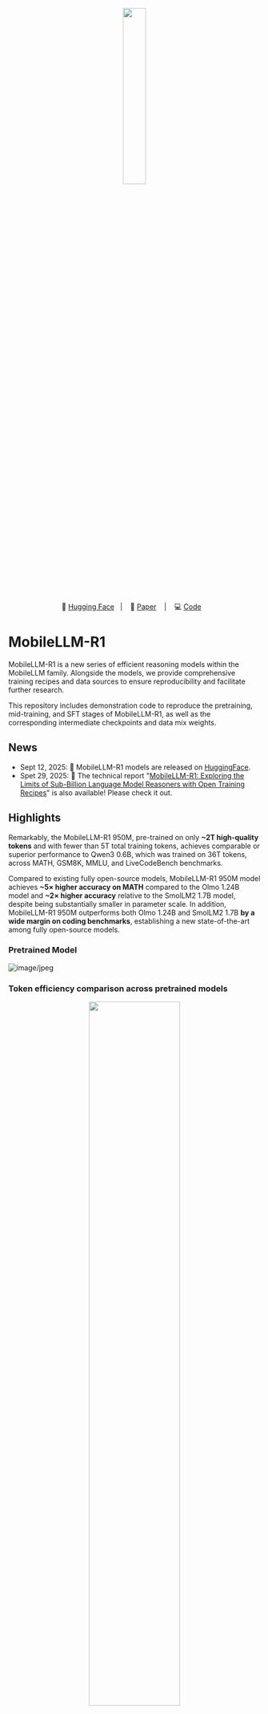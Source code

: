 <p align="center">
  <img src="https://github.com/user-attachments/assets/b1f6cc52-7fbf-4870-aed5-21e066fbd792" width="30%" />
</p>
<p align="center">
        🤗 <a href="https://huggingface.co/collections/facebook/mobilellm-r1-68c4597b104fac45f28f448e">Hugging Face</a>&nbsp&nbsp | &nbsp&nbsp 📑 <a href=" ">Paper</a> &nbsp&nbsp | &nbsp&nbsp 💻 <a href="https://github.com/facebookresearch/MobileLLM-R1">Code</a> &nbsp&nbsp 
</p>

# MobileLLM-R1

MobileLLM-R1 is a new series of efficient reasoning models within the MobileLLM family. Alongside the models, we provide comprehensive training recipes and data sources to ensure reproducibility and facilitate further research.

This repository includes demonstration code to reproduce the pretraining, mid-training, and SFT stages of MobileLLM-R1, as well as the corresponding intermediate checkpoints and data mix weights.

## News
- Sept 12, 2025: 🚀 MobileLLM-R1 models are released on [HuggingFace](https://huggingface.co/collections/facebook/mobilellm-r1-68c4597b104fac45f28f448e).
- Spet 29, 2025: 🌟 The technical report "[MobileLLM-R1: Exploring the Limits of Sub-Billion Language Model Reasoners with Open Training Recipes]()" is also available! Please check it out. 

## Highlights

Remarkably, the MobileLLM-R1 950M, pre-trained on only **~2T high-quality tokens** and with fewer than 5T total training tokens, achieves comparable or superior performance to Qwen3 0.6B, which was trained on 36T tokens, across MATH, GSM8K, MMLU, and LiveCodeBench benchmarks.

Compared to existing fully open-source models, MobileLLM-R1 950M model achieves **~5× higher accuracy on MATH** compared to the Olmo 1.24B model and **~2× higher accuracy** relative to the SmolLM2 1.7B model, despite being substantially smaller in parameter scale. In addition, MobileLLM-R1 950M outperforms both Olmo 1.24B and SmolLM2 1.7B **by a wide margin on coding benchmarks**, establishing a new state-of-the-art among fully open-source models.

### Pretrained Model
![image/jpeg](https://cdn-uploads.huggingface.co/production/uploads/660f893bae89429c07a32cdb/bZCn1kAhxJUl79cKmz24y.jpeg)

### Token efficiency comparison across pretrained models
<p align="center">
   <img src="https://github.com/user-attachments/assets/edfc80bf-22d2-4ef5-970d-310caddd4f54" width="60%" />
</p>

### Post-trained Model
![image/jpeg](https://cdn-uploads.huggingface.co/production/uploads/660f893bae89429c07a32cdb/upEbYrjKnXJc-APYPlN9M.jpeg)


### Model Architecture

|  | # Layers | # Attnetion Heads | # KV Heads | Dim | Hidden Dim | Params |
| --- | --- | --- | --- | --- | --- | --- |
| MobileLLM-R1-140M | 15 | 9 | 3 | 576 | 2048 | 140M |
| MobileLLM-R1-360M | 15 | 16 | 4 | 1024 | 4096 | 359M |
| MobileLLM-R1-950M | 22 | 24 | 6 | 1536 | 6144 | 949M |

|  | Input modalities | Output modalities | Context Length | Vocaburary Size | Shared Embeddings |
| --- | --- | --- | --- | --- | --- |
| [MobileLLM-R1-140M-base](https://huggingface.co/facebook/MobileLLM-R1-140M-base) | Text | Text | 4k | 128k | Yes |
| [MobileLLM-R1-360M-base](https://huggingface.co/facebook/MobileLLM-R1-360M-base) | Text | Text | 4k | 128k | Yes |
| [MobileLLM-R1-950M-base](https://huggingface.co/facebook/MobileLLM-R1-950M-base) | Text | Text | 4k | 128k | Yes |
| [MobileLLM-R1-140M](https://huggingface.co/facebook/MobileLLM-R1-140M) | Text | Text | 32k | 128k | Yes |
| [MobileLLM-R1-360M](https://huggingface.co/facebook/MobileLLM-R1-360M) | Text | Text | 32k | 128k | Yes |
| [MobileLLM-R1-950M](https://huggingface.co/facebook/MobileLLM-R1-950M) | Text | Text | 32k | 128k | Yes |


# Training

## Training Process
![image/jpeg](https://cdn-uploads.huggingface.co/production/uploads/660f893bae89429c07a32cdb/ThVFzsaaGa4gQ3iha5CKM.jpeg)

### Training stages and hyperparameter details

In the pretraining phase, MobileLLM-R1 models are randomly initialized and optimized using the Adam optimizer with hyperparameters (β_1, β_2, ε) = (0.9, 0.95, 1e-8), coupled with a weight decay coefficient of 0.1. The learning rate follows a 2k-step warmup schedule and then decays linearly from its peak to 10\% of the maximum.

In the mid-training phase, we use Adam optimizer with learning rate linearly decays from its maximum value to zero. We employ knowledge distillation with Llama-3.1-8B-Instruct model as the teacher, where the student is trained via minimizing the KL divergence between its output logits and the teacher logits.

In the post-training phase, we use the Adam optimizer with zero weight decay. The learning rate warmup ratio is set to 0.03 for general-purpose SFT and 0.1 for reasoning-specific SFT, and it linearly decays from its maximum value to zero. Full training hyperparameters are provided in the table below.

| Stage | Phase | Tokens / Samples | BS | Sequence Length | Steps | LR | #GPUs | Training Time |
| --- | --- | --- | --- | --- | --- | --- | --- | --- |
| Pre-training | Phase1 | 2T tokens | 16 | 2k | 500k | 4.00E-03 | 16 x 8 | 4-5 days |
|  | Phase2 | 2T tokens  | 16 | 2k | 500k | 4.00E-03 | 16 x 8 | 4-5 days |
| Mid-training | Phase1 | 100B tokens  | 4 | 4k | 50K | 3.60E-04 | 16 x 8 | 1-2 days |
|  | Phase2 | 100B tokens | 4 | 4k | 50K | 3.60E-04 | 16 x 8 | 1-2 days |
| Post-training | General SFT | 866K samples | 4 | 4k | 2 epochs | 5.00E-06 | 16 x 8 | ~2h |
|  | Reasoning SFT | 6.2M samples | 8 | 32k | 4 epochs | 8.00E-05 | 16 x 8 | ~2.5days |


## Quick Start

To load the pretrained model for further fine-tuning or evaluation:

```python
from transformers import AutoModelForCausalLM, AutoTokenizer
tokenizer = AutoTokenizer.from_pretrained("facebook/MobileLLM-R1-950M")
model = AutoModelForCausalLM.from_pretrained("facebook/MobileLLM-R1-950M")
```

## Pretraining

### Training code
The pretraining code that includes support for data mixing is available under [`./pretraining`](https://github.com/facebookresearch/MobileLLM-R1/tree/main/pretrain). 
Example code:
```
cd ./pretraining
bash run_pretrain.sh
```

Note that our implementation does not include efficiency optimizations; for training speedups, you may refer to open-source efficiency implementations such as [torchtitan](https://github.com/pytorch/torchtitan) or [torchtune](https://github.com/pytorch/torchtune).

### Intermediate checkpoints

| Model Size | Pretraining Stage1 | Pretraining Stage2 | Intermediate Checkpoints* |
|------------|-------------------|-------------------|---------------------------|
| 950M | [MobileLLM-R1-950M-base](https://huggingface.co/facebook/MobileLLM-R1-950M-base/tree/MobileLLM-R1-950M-pretrain-stage1) | [MobileLLM-R1-950M-base](https://huggingface.co/facebook/MobileLLM-R1-950M-base/tree/MobileLLM-R1-950M-pretrain) | Coming Soon* |
| 360M | [MobileLLM-R1-360M-base](https://huggingface.co/facebook/MobileLLM-R1-360M-base/tree/MobileLLM-R1-360M-pretrain-stage1) | [MobileLLM-R1-360M-base](https://huggingface.co/facebook/MobileLLM-R1-360M-base/tree/MobileLLM-R1-360M-pretrain) | Coming Soon* |
| 140M | [MobileLLM-R1-140M-base](https://huggingface.co/facebook/MobileLLM-R1-140M-base/tree/MobileLLM-R1-140M-pretrain-stage1) | [MobileLLM-R1-140M-base](https://huggingface.co/facebook/MobileLLM-R1-140M-base/tree/MobileLLM-R1-140M-pretrain) | Coming Soon* |

*Links to intermediate checkpoints will be made available soon.

## Mid-training

### Training code
Mid-training only differs from pre-training in the dataset selection and training steps. The training code structure are identical to pretraining. Please refer to the [`./pretraining`](https://github.com/facebookresearch/MobileLLM-R1/tree/main/pretrain) section for details on the training code.

### Intermediate checkpoints

| Model Size | Mid-training Stage1 | Mid-training Stage2 | Intermediate Checkpoints* |
|------------|---------------------|---------------------|---------------------------|
| 950M | [MobileLLM-R1-950M-base](https://huggingface.co/facebook/MobileLLM-R1-950M-base/tree/MobileLLM-R1-950M-midtrain-stage1) | [MobileLLM-R1-950M-base](https://huggingface.co/facebook/MobileLLM-R1-950M-base) | Coming Soon* |
| 360M | [MobileLLM-R1-360M-base](https://huggingface.co/facebook/MobileLLM-R1-360M-base/tree/MobileLLM-R1-360M-midtrain-stage1) | [MobileLLM-R1-360M-base](https://huggingface.co/facebook/MobileLLM-R1-360M-base) | Coming Soon* |
| 140M | [MobileLLM-R1-140M-base](https://huggingface.co/facebook/MobileLLM-R1-140M-base/tree/MobileLLM-R1-140M-midtrain-stage1) | [MobileLLM-R1-140M-base](https://huggingface.co/facebook/MobileLLM-R1-140M-base) | Coming Soon* |

*Links to intermediate checkpoints will be made available soon.

## Post-training

### Training code
Training code for the post-training stage is available under [`./sft`](https://github.com/facebookresearch/MobileLLM-R1/tree/main/sft).
The code is based on [TRL](https://github.com/huggingface/trl).
Example code:
```
cd ./sft
bash run_general_sft.sh
bash run_reasoning_sft.sh
```

### Intermediate checkpoints
| Model Size | General SFT | Reasoning SFT |
|------------|-------------|---------------|
| 950M | [MobileLLM-R1-950M](https://huggingface.co/facebook/MobileLLM-R1-950M/tree/MobileLLM-R1-950M-tulu3) | [MobileLLM-R1-950M](https://huggingface.co/facebook/MobileLLM-R1-950M) |
| 360M | [MobileLLM-R1-360M](https://huggingface.co/facebook/MobileLLM-R1-360M/tree/MobileLLM-R1-360M-tulu3) | [MobileLLM-R1-360M](https://huggingface.co/facebook/MobileLLM-R1-360M) |
| 140M | [MobileLLM-R1-140M](https://huggingface.co/facebook/MobileLLM-R1-140M/tree/MobileLLM-R1-140M-tulu3) | [MobileLLM-R1-140M](https://huggingface.co/facebook/MobileLLM-R1-140M) |

# Inference

## Inference examples

Transformers

```py
from transformers import pipeline
import torch

model_id = "facebook/MobileLLM-R1-950M"

pipe = pipeline(
    "text-generation",
    model=model_id,
    torch_dtype="auto",
    device_map="auto",
)

# Math problem / default scenario
messages = [
    {
        "role": "system",
        "content": "Please reason step by step, and put your final answer within \\boxed{}."
    },
    {"role": "user", "content": "Compute: $1-2+3-4+5- \\dots +99-100$."},
]

# C++ coding scenario
messages = [
    {
        "role": "system",
        "content": (
            "\nYou are a helpful and harmless assistant. You should think step-by-step before responding to the instruction below.\n\n"
            "Please use c++ programming language only.\n"
            "You must use ```cpp for just the final solution code block with the following format:\n"
            "```cpp\n# Your code here\n```\n"
        )
    },
    {"role": "user", "content": "Write a C++ program that prints 'Hello, World!'."},
]

# Python coding scenario
messages = [
    {
        "role": "system",
        "content": (
            "\nYou are a helpful and harmless assistant. You should think step-by-step before responding to the instruction below.\n\n"
            "Please use python programming language only.\n"
            "You must use ```python for just the final solution code block with the following format:\n"
            "```python\n# Your code here\n```\n"
        )
    },
    {"role": "user", "content": "Write a Python function that returns the square of a number."},
]

outputs = pipe(
    messages,
    max_new_tokens=8192,
)
print(outputs[0]["generated_text"][-1])
```

You can also run inference with vLLM. You only need to register the model architecture Llama4ForCausalLM with the vLLM ModelRegistry.
```bash
from vllm.model_executor.models.llama4 import Llama4ForCausalLM
from vllm.model_executor.models.registry import ModelRegistry
ModelRegistry.register_model("Llama4ForCausalLM", Llama4ForCausalLM)
```



# Data mix

## Pretraining

| Dataset | Rows | Tokens (B) | Phase1 Mix Ratio | Phase2 Mix Ratio |
| --- | --- | --- | --- | --- |
| [StarCoder](https://huggingface.co/datasets/bigcode/starcoderdata) | 206,640,114 | 263.8 | 10.66% | 0.52% |
| [OpenWebMath](https://huggingface.co/datasets/open-web-math/open-web-math) | 6,117,786 | 12.6 | 6.93% | 23.33% |
| [FineWeb-Edu](https://huggingface.co/datasets/HuggingFaceFW/fineweb-edu) | 1,279,107,432 | 1300 | 63.75% | 54.83% |
| [Wiki](https://huggingface.co/datasets/allenai/dolmino-mix-1124/tree/main/data/wiki) | 7,222,303 | 3.7 | 5.03% | 0.14% |
| [Arxiv](https://huggingface.co/datasets/togethercomputer/RedPajama-Data-1T/blob/main/urls/arxiv.txt) | 1,533,917 | 28 | 6.36% | 1.32% |
| [StackExchange](https://data.together.xyz/redpajama-data-1T/v1.0.0/stackexchange/stackexchange.jsonl) | 29,249,120 | 19.6 | 5.03% | 0.86% |
| [Algebraic stack](https://huggingface.co/datasets/EleutherAI/proof-pile-2/tree/main/algebraic-stack) | 3,404,331 | 12.6 | 2.25% | 1.26% |
| [Nemotron science](https://huggingface.co/datasets/nvidia/Llama-Nemotron-Post-Training-Dataset/blob/main/SFT/science/science.jsonl) | 708,920 | 2 | -- | 0.03% |
| [Nemotron code](https://huggingface.co/datasets/nvidia/Llama-Nemotron-Post-Training-Dataset/blob/main/SFT/code/code_v1.1.jsonl) | 10,108,883 | 16 | -- | 0.72% |
| [Nemotron math](https://huggingface.co/datasets/nvidia/Llama-Nemotron-Post-Training-Dataset/blob/main/SFT/math/math_v1.1.jsonl) | 22,066,397 | 15 | -- | 3.01% |
| [Cosmopedia](https://huggingface.co/datasets/HuggingFaceTB/cosmopedia) | 31,064,744 | 25 | -- | 2.70% |
| [Facebook natural reasoning](https://huggingface.co/datasets/facebook/natural_reasoning) | 1,145,824 | 1.8 | -- | 3.18% |
| [FineMath](https://huggingface.co/datasets/HuggingFaceTB/finemath/tree/main/finemath-3plus) | 48,283,984 | 34 | -- | 8.01% |
| [peS2o](https://huggingface.co/datasets/allenai/peS2o) | 38,800,000 | 50 | -- | 0.08% |
| **Total** |  |  | 100% | 100% |


## Mid-training

| Dataset | Subset | Rows (M) | Phase1 Mix Ratio | Phase2 Mix Ratio |
 | --- | --- | --- | --- | --- |
 | [Dolmino](https://huggingface.co/datasets/allenai/dolmino-mix-1124) | DCLM Baseline | 606 | 37.03% | 6.51% |
 |  | FLAN | 57.3 | 4.10% | 0.72% |
 |  | peS2o | 38.8 | 11.41% | 2.01% |
 |  | Wiki | 6.17 | 2.66% | 0.47% |
 |  | StackExchange | 2.48 | 2.12% | 2.00% |
 |  | Math | 21 | 11.63% | 29.10% |
 | Nemotron | [Nemotron-Pretraining-Code-v1](https://huggingface.co/datasets/nvidia/Nemotron-Pretraining-Code-v1) | 882 | 20.69% | 29.10% |
 |  | [Nemotron-CC-Math-v1](https://huggingface.co/datasets/nvidia/Nemotron-CC-Math-v1) | 144 | 3.45% | 19.40% |
 | StarCoder | [StarCoder](https://huggingface.co/datasets/bigcode/starcoderdata) | 206 | 6.90% | 9.70% |
 | Benchmark training set | [TriviaQA (train)](https://huggingface.co/datasets/mandarjoshi/trivia_qa/tree/main/rc) <br> [OBQA (train)](https://huggingface.co/datasets/allenai/openbookqa/blob/main/main/train-00000-of-00001.parquet) <br> [NaturalQuestions (train)](https://github.com/google-research-datasets/natural-questions/blob/master/nq_open/NQ-open.train.jsonl) <br> [PIQA (train)](https://github.com/ybisk/ybisk.github.io/blob/master/piqa/data/train.jsonl) <br> [GSM8K (train)](https://huggingface.co/datasets/openai/gsm8k/blob/main/main/train-00000-of-00001.parquet) <br> [BoolQ (train)](https://huggingface.co/datasets/google/boolq/blob/main/data/train-00000-of-00001.parquet) <br> [ARC-Easy (train)](https://huggingface.co/datasets/allenai/ai2_arc/blob/main/ARC-Easy/train-00000-of-00001.parquet) <br> [ARC-Challenge (train)](https://huggingface.co/datasets/allenai/ai2_arc/blob/main/ARC-Challenge/train-00000-of-00001.parquet) | ~0.01 | 0 | 0.97% |
 | Total |  |  | 100.00% | 100.00% |



## Post-training

 | Phase | Dataset | Rows |
 | --- | --- | --- |
 | General SFT | [Tulu-3-sft-olmo-2-mixture-0225](https://huggingface.co/datasets/allenai/tulu-3-sft-olmo-2-mixture-0225) | 866K samples |
 | Reasoning SFT | [OpenMathReasoning](https://huggingface.co/datasets/nvidia/OpenMathReasoning) | 3.2M samples |
 | | [OpenScienceReasoning-2](https://huggingface.co/datasets/nvidia/OpenScienceReasoning-2) | 803K samples |
 | | [OpenCodeReasoning-2](https://huggingface.co/datasets/nvidia/OpenCodeReasoning-2) | 2.16M samples |


# Evaluation
## Evaluation code
We provide the evaluation code necessary to reproduce the MobileLLM-R1 evaluation results in the [evaluation folder](https://github.com/facebookresearch/MobileLLM-R1/tree/main/evaluation). The evaluation results are summarized in the following table.

## MobileLLM-R1 base model
| Model | Size | MATH500 | GSM8K | MBPP | HumanEval | CommonSense Avg. | MMLU |
| --- | --- | --- | --- | --- | --- | --- | --- |
|  |  | 4-shot <br> em | 8-shot <br> em | 3-shot <br> pass@1 | 0-shot <br> pass@1 | 0-shot <br> accuracy | 5-shot <br> accuracy |
|  |
| *<150M* |  |  |  |  |  |  |  |
| SmolLM2-135M-base | 135M | 0.4 | 1.8 | 3.8 | 0.0 | **50.7** | -- |
| **MobileLLM-R1-140M-base** | 140M | **4.6** | **16.3** | **5.4** | **15.9** | 44.3 | -- |
|  |
| *150M - 400M* |  |  |  |  |  |  |  |
| Gemma-3-270M-pt | 268M | 0.6 | 1.1 | 2.0 | 3.1 | 48.4 | 26.5 |
| SmolLM2-360M-base | 362M | 1.8 | 5.0 | **19.4** | 0.0 | **56.6** | 24.7 |
| **MobileLLM-R1-360M-base** | 359M | **13.4** | **39.4** | **20.8** | **32.9** | 51.0 | **26.8** |
|  |
| *400M - 1B* |  |  |  |  |  |  |  |
| Qwen2.5-0.5B-base | 494M | 14.8 | 41.8 | 29.6 | 28.1 | 52.3 | 47.5 |
| Qwen3-0.6B-base | 596M | **29.8** | 60.9 | **39.0** | 30.5 | 55.3 | **52.4** |
| **MobileLLM-R1-950M-base** | 949M | 26.8 | **61.6** | **39.2** | **46.3** | **58.6** | 47.4 |
|  |
| *> 1B* |  |  |  |  |  |  |  |
| Gemma-3-1B-pt | 1.0B | 0.6 | 2.4 | 9.4 | 6.1 | 57.3 | 26.1 |
| LLaMA3.2-1B-base | 1.24B | 1.6 | 6.8 | 26.6 | 17.1 | 58.4 | 32.0 |
| OLMo-2-0425-1B-base | 1.48B | 5.2 | 39.8 | 7.8 | 6.7 | 61.0 | 42.4 |
| Qwen2.5-1.5B-base | 1.54B | 31.0 | 68.4 | 44.6 | 36.6 | 58.7 | 61.2 |
| SmolLM2-1.7B-base | 1.71B | 11.6 | 31.8 | 35.4 | 0.6 | 62.9 | 50.0 |
| Qwen3-1.7B-base | 2.03B | 38.5 | 76.2 | 56.4 | 47.6 | 60.9 | 62.1 |


Here, CommonSense Avg. denotes an average of 8 tasks in CommonSense Reasoning benchmarks including ARC-easy, ARC-challenge, BoolQ, PIQA, SIQA, HellaSwag, OBQA, and WinoGrand. Models with fewer than 150M parameters do not yield reliable MMLU scores and are therefore denoted as '—'.

## MobileLLM-R1 post-trained model

 | Model | Size | MATH500 | GSM8K | AIME'24 | AIME'25 | LiveCodeBench-v6 |
 | --- | --- | --- | --- | --- | --- | --- |
 |  |  | 0-shot <br> pass@1 | 0-shot <br> pass@1 | 0-shot <br> pass@1, n=64 | 0-shot <br> pass@1, n=64 | 0-shot <br> pass@1, n=16 |
 |  |
 | *<150M* |  |  |  |  |  |  |
 | SmolLM2-135M-Instruct | 135M | 3.0 | 2.4 | -- | -- | 0.0 |
 | **MobileLLM-R1-140M** | 140M | **6.2** | **4.1** | -- | -- | **1.7** |
 |  |
 | *150M - 400M* |  |  |  |  |  |  |
 | Gemma-3-270m-it | 268M | 6.8 | 8.4 | -- | -- | 0.0 |
 | SmolLM2-360M-Instruct | 362M | 3.4 | 8.1 | -- | -- | 0.7 |
 | **MobileLLM-R1-360M** | 359M | **28.4** | **24.5** | -- | -- | **5.1** |
 |  |
 | *400M - 1B* |  |  |  |  |  |  |
 | Qwen2.5-0.5B-Instruct | 494M | 31.2 | 48.1 | 0.1 | 0.3 | 3.6 |
 | Qwen3-0.6B | 596M | 73.0 | **79.2** | 11.3 | **17.0** | 14.9 |
 | **MobileLLM-R1-950M** | 949M | **74.0** | 67.5 | **15.5** | 16.3 | **19.9** |
 |  |
 | *> 1B* |  |  |  |  |  |  |
 | Gemma-3-1B-it | 1.0B | 45.4 | 62.9 | 0.9 | 0.0 | 2.0 |
 | LLaMA3.2-1B-Instruct | 1.24B | 24.8 | 38.8 | 1.1 | 0.2 | 4.1 |
 | OLMo-2-0425-1B-Instruct | 1.48B | 19.2 | 69.7 | 0.6 | 0.1 | 0.0 |
 | OpenReasoning-Nemotron-1.5B | 1.54B | 83.4 | 76.7 | 49.7 | 40.4 | 28.3 |
 | DeepSeek-R1-Distill-Qwen-1.5B | 1.54B | 83.2 | 77.3 | 29.1 | 23.4 | 19.9 |
 | Qwen2.5-1.5B-Instruct | 1.54B | 54.0 | 70.0 | 2.5 | 0.9 | 7.9 |
 | SmolLM2-1.7B-Instruct | 1.71B | 19.2 | 41.8 | 0.3 | 0.1 | 4.4 |
 | Qwen3-1.7B | 2.03B | 89.4 | 90.3 | 47.0 | 37.0 | 29.8 |

For AIME, we evaluate models across 64 runs and report the average accuracy. For LiveCodeBench, results are reported as the average accuracy across 16 runs. Models with fewer than 400M parameters do not produce reliable AIME scores and are therefore denoted as '—'.



# Citation

If you find our model useful for your research, please consider citing:

    @misc{mobilellm_r1_2025,
      title={MobileLLM-R1: Model Card},
      author={Changsheng Zhao*, Ernie Chang*, Zechun Liu*, Chia-Jung Chang, Wei Wen, Chen Lai, Rick Cao, Yuandong Tian, Raghuraman Krishnamoorthi, Yangyang Shi, Vikas Chandra},
      year={2025},
      url = {https://huggingface.co/mobilellm-r1}
    }

# Contact
Changsheng Zhao, Meta Inc (cszhao at meta dot com)

Ernie Chang, Meta Inc (erniecyc at meta dot com)

Zechun Liu, Meta Inc (zechunliu at meta dot com)

# License

MobileLLM-R1 is FAIR NC licensed as of now
